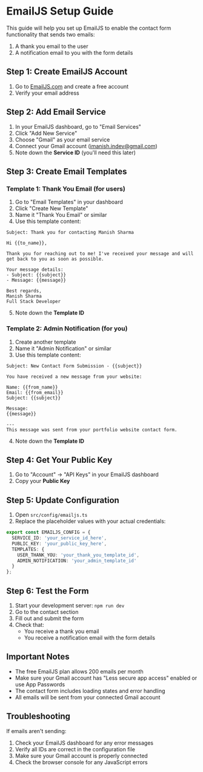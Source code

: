 # EmailJS Setup Guide

This guide will help you set up EmailJS to enable the contact form functionality that sends two emails:
1. A thank you email to the user
2. A notification email to you with the form details

## Step 1: Create EmailJS Account

1. Go to [EmailJS.com](https://www.emailjs.com/) and create a free account
2. Verify your email address

## Step 2: Add Email Service

1. In your EmailJS dashboard, go to "Email Services"
2. Click "Add New Service"
3. Choose "Gmail" as your email service
4. Connect your Gmail account (imanish.indev@gmail.com)
5. Note down the **Service ID** (you'll need this later)

## Step 3: Create Email Templates

### Template 1: Thank You Email (for users)
1. Go to "Email Templates" in your dashboard
2. Click "Create New Template"
3. Name it "Thank You Email" or similar
4. Use this template content:

```
Subject: Thank you for contacting Manish Sharma

Hi {{to_name}},

Thank you for reaching out to me! I've received your message and will get back to you as soon as possible.

Your message details:
- Subject: {{subject}}
- Message: {{message}}

Best regards,
Manish Sharma
Full Stack Developer
```

5. Note down the **Template ID**

### Template 2: Admin Notification (for you)
1. Create another template
2. Name it "Admin Notification" or similar
3. Use this template content:

```
Subject: New Contact Form Submission - {{subject}}

You have received a new message from your website:

Name: {{from_name}}
Email: {{from_email}}
Subject: {{subject}}

Message:
{{message}}

---
This message was sent from your portfolio website contact form.
```

4. Note down the **Template ID**

## Step 4: Get Your Public Key

1. Go to "Account" → "API Keys" in your EmailJS dashboard
2. Copy your **Public Key**

## Step 5: Update Configuration

1. Open `src/config/emailjs.ts`
2. Replace the placeholder values with your actual credentials:

```typescript
export const EMAILJS_CONFIG = {
  SERVICE_ID: 'your_service_id_here',
  PUBLIC_KEY: 'your_public_key_here',
  TEMPLATES: {
    USER_THANK_YOU: 'your_thank_you_template_id',
    ADMIN_NOTIFICATION: 'your_admin_template_id'
  }
};
```

## Step 6: Test the Form

1. Start your development server: `npm run dev`
2. Go to the contact section
3. Fill out and submit the form
4. Check that:
   - You receive a thank you email
   - You receive a notification email with the form details

## Important Notes

- The free EmailJS plan allows 200 emails per month
- Make sure your Gmail account has "Less secure app access" enabled or use App Passwords
- The contact form includes loading states and error handling
- All emails will be sent from your connected Gmail account

## Troubleshooting

If emails aren't sending:
1. Check your EmailJS dashboard for any error messages
2. Verify all IDs are correct in the configuration file
3. Make sure your Gmail account is properly connected
4. Check the browser console for any JavaScript errors 